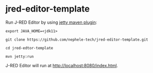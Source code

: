 # jred-editor-template

Run J-RED Editor by using [jetty maven plugin](https://wiki.eclipse.org/Jetty/Feature/Jetty_Maven_Plugin):

`export JAVA_HOME=<jdk11>`

`git clone https://github.com/nephele-tech/jred-editor-template.git`

`cd jred-edtor-template`

`mvn jetty:run`

J-RED Editor will run at [http://localhost:8080/index.html](http://localhost:8080/index.html).

